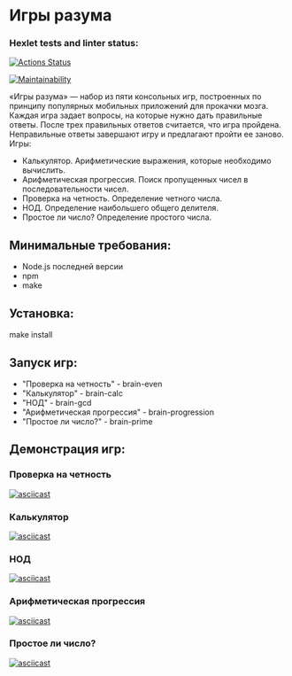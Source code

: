 # Игры разума

### Hexlet tests and linter status:

[![Actions Status](https://github.com/v-semyashkina/frontend-project-44/actions/workflows/hexlet-check.yml/badge.svg)](https://github.com/v-semyashkina/frontend-project-44/actions)

[![Maintainability](https://api.codeclimate.com/v1/badges/57f38a8f1a39837870f7/maintainability)](https://codeclimate.com/github/v-semyashkina/frontend-project-44/maintainability)

«Игры разума» — набор из пяти консольных игр, построенных по принципу популярных мобильных приложений для прокачки мозга. Каждая игра задает вопросы, на которые нужно дать правильные ответы. После трех правильных ответов считается, что игра пройдена. Неправильные ответы завершают игру и предлагают пройти ее заново. Игры:

- Калькулятор. Арифметические выражения, которые необходимо вычислить.
- Арифметическая прогрессия. Поиск пропущенных чисел в последовательности чисел.
- Проверка на четность. Определение четного числа.
- НОД. Определение наибольшего общего делителя.
- Простое ли число? Определение простого числа.

## Минимальные требования:

- Node.js последней версии
- npm
- make

## Установка:

make install

## Запуск игр:

- "Проверка на четность" - brain-even
- "Калькулятор" - brain-calc
- "НОД" - brain-gcd
- "Арифметическая прогрессия" - brain-progression
- "Простое ли число?" - brain-prime

## Демонстрация игр:

### Проверка на четность

[![asciicast](https://asciinema.org/a/gwT4tMvaHjPTCgYBjangmKVF0.svg)](https://asciinema.org/a/gwT4tMvaHjPTCgYBjangmKVF0)

### Калькулятор

[![asciicast](https://asciinema.org/a/zmo3PUHns5iRi9bnAxaHgShxJ.svg)](https://asciinema.org/a/zmo3PUHns5iRi9bnAxaHgShxJ)

### НОД

[![asciicast](https://asciinema.org/a/ePViwAjQG1lF3m0mjSDg50GiU.svg)](https://asciinema.org/a/ePViwAjQG1lF3m0mjSDg50GiU)

### Арифметическая прогрессия

[![asciicast](https://asciinema.org/a/TI4MOkyhNVAwO90M5WRdthHhD.svg)](https://asciinema.org/a/TI4MOkyhNVAwO90M5WRdthHhD)

### Простое ли число?

[![asciicast](https://asciinema.org/a/Kbkaa7QRKYb3hX0Gekm5A9blF.svg)](https://asciinema.org/a/Kbkaa7QRKYb3hX0Gekm5A9blF)
